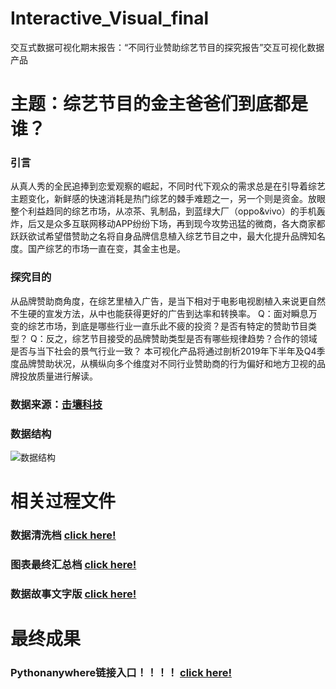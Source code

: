 # Interactive_Visual_final
交互式数据可视化期末报告：“不同行业赞助综艺节目的探究报告”交互可视化数据产品

# 主题：综艺节目的金主爸爸们到底都是谁？
### 引言
从真人秀的全民追捧到恋爱观察的崛起，不同时代下观众的需求总是在引导着综艺主题变化，新鲜感的快速消耗是热门综艺的棘手难题之一，另一个则是资金。放眼整个利益趋同的综艺市场，从凉茶、乳制品，到蓝绿大厂（oppo&vivo）的手机轰炸，后又是众多互联网移动APP纷纷下场，再到现今攻势迅猛的微商，各大商家都跃跃欲试希望借赞助之名将自身品牌信息植入综艺节目之中，最大化提升品牌知名度。国产综艺的市场一直在变，其金主也是。

### 探究目的
从品牌赞助商角度，在综艺里植入广告，是当下相对于电影电视剧植入来说更自然不生硬的宣发方法，从中也能获得更好的广告到达率和转换率。 
Q：面对瞬息万变的综艺市场，到底是哪些行业一直乐此不疲的投资？是否有特定的赞助节目类型？ 
Q：反之，综艺节目接受的品牌赞助类型是否有哪些规律趋势？合作的领域是否与当下社会的景气行业一致？ 
本可视化产品将通过剖析2019年下半年及Q4季度品牌赞助状况，从横纵向多个维度对不同行业赞助商的行为偏好和地方卫视的品牌投放质量进行解读。

### 数据来源：[击壤科技](http://www.laptry.com/)
### 数据结构
![数据结构](https://upload-images.jianshu.io/upload_images/9515896-a43007f1fb4a4117.png?imageMogr2/auto-orient/strip%7CimageView2/2/w/1240)

# 相关过程文件
### 数据清洗档 [click here!](https://github.com/Tropicalllll/Interactive_Visual_final/blob/master/%E6%95%B0%E6%8D%AE%E6%B8%85%E6%B4%97%E6%A1%A3.ipynb)
### 图表最终汇总档 [click here!](https://github.com/Tropicalllll/Interactive_Visual_final/blob/master/%E5%9B%BE%E8%A1%A8%E6%B1%87%E6%80%BB%E6%A1%A3.ipynb)
### 数据故事文字版 [click here!](https://github.com/Tropicalllll/Interactive_Visual_final/blob/master/%E6%95%B0%E6%8D%AE%E6%95%85%E4%BA%8B.txt)

# 最终成果
### Pythonanywhere链接入口！！！！ [click here!](http://variety1.pythonanywhere.com/)
